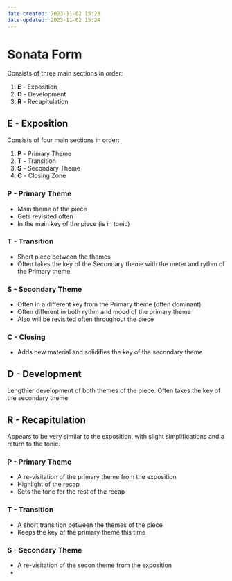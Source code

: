 ```yaml
---
date created: 2023-11-02 15:23
date updated: 2023-11-02 15:24
---
```


# Sonata Form

Consists of three main sections in order:

1. **E** - Exposition
2. **D** - Development
3. **R** - Recapitulation

## E - Exposition

Consists of four main sections in order:

1. **P** - Primary Theme
2. **T** - Transition
3. **S** - Secondary Theme
4. **C** - Closing Zone

### P - Primary Theme

- Main theme of the piece
- Gets revisited often
- In the main key of the piece (is in tonic)

### T - Transition

- Short piece between the themes
- Often takes the key of the Secondary theme with the meter and rythm of the Primary theme

### S - Secondary Theme

- Often in a different key from the Primary theme (often dominant)
- Often different in both rythm and mood of the primary theme
- Also will be revisited often throughout the piece

### C - Closing

- Adds new material and solidifies the key of the secondary theme

## D - Development

Lengthier development of both themes of the piece. Often takes the key of the secondary theme

## R - Recapitulation

Appears to be very similar to the exposition, with slight simplifications and a return to the tonic.

### P - Primary Theme

- A re-visitation of the primary theme from the exposition
- Highlight of the recap
- Sets the tone for the rest of the recap

### T - Transition

- A short transition between the themes of the piece
- Keeps the key of the primary theme this time

### S - Secondary Theme

- A re-visitation of the secon theme from the exposition
- 
